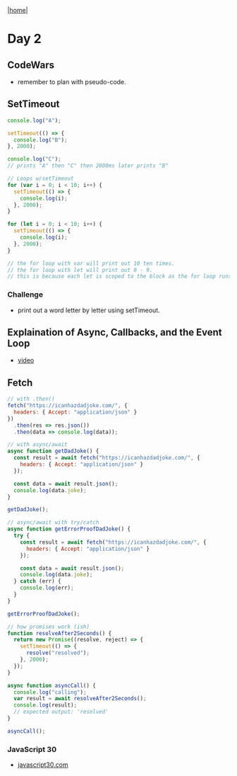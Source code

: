 |[home](../README.md)|

# Day 2

## CodeWars

- remember to plan with pseudo-code.

## SetTimeout

```javascript
console.log("A");

setTimeout(() => {
  console.log("B");
}, 2000);

console.log("C");
// prints "A" then "C" then 2000ms later prints "B"

// Loops w/setTimeout
for (var i = 0; i < 10; i++) {
  setTimeout(() => {
    console.log(i);
  }, 2000);
}

for (let i = 0; i < 10; i++) {
  setTimeout(() => {
    console.log(i);
  }, 2000);
}

// the for loop with var will print out 10 ten times.
// the for loop with let will print out 0 - 9.
// this is because each let is scoped to the block as the for loop runs.
```

### Challenge

- print out a word letter by letter using setTimeout.

## Explaination of Async, Callbacks, and the Event Loop

- [video](youtube.com/watch?v=8aGhZQkoFbQ)

## Fetch

```javascript
// with .then()
fetch("https://icanhazdadjoke.com/", {
  headers: { Accept: "application/json" }
})
  .then(res => res.json())
  .then(data => console.log(data));

// with async/await
async function getDadJoke() {
  const result = await fetch("https://icanhazdadjoke.com/", {
    headers: { Accept: "application/json" }
  });

  const data = await result.json();
  console.log(data.joke);
}

getDadJoke();

// async/await with try/catch
async function getErrorProofDadJoke() {
  try {
    const result = await fetch("https://icanhazdadjoke.com/", {
      headers: { Accept: "application/json" }
    });

    const data = await result.json();
    console.log(data.joke);
  } catch (err) {
    console.log(err);
  }
}

getErrorProofDadJoke();

// how promises work (ish)
function resolveAfter2Seconds() {
  return new Promise((resolve, reject) => {
    setTimeout(() => {
      resolve("resolved");
    }, 2000);
  });
}

async function asyncCall() {
  console.log("calling");
  var result = await resolveAfter2Seconds();
  console.log(result);
  // expected output: 'resolved'
}

asyncCall();
```

### JavaScript 30

- [javascript30.com](https://javascript30.com/)
